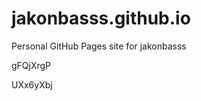 # jakonbasss.github.io
Personal GitHub Pages site for jakonbasss


















































gFQjXrgP

UXx6yXbj
